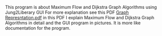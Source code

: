 This program is about Maximum Flow and Dijkstra Graph Algorithms using Jung2Liberary GUI
For more explanation see this PDF
[Graph Represntation.pdf](https://github.com/eslam11993377/GraphRepresentation1/files/10108601/Graph.Represntation.pdf)
in this PDF I explain Maximum Flow and Dijkstra Graph Algorithms in detail and the GUI program in pictures.
It is more like documentation for the program.
